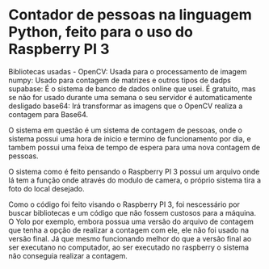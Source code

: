 # Contador de pessoas na linguagem Python, feito para o uso do Raspberry PI 3

Bibliotecas usadas - 
  OpenCV: Usada para o processamento de imagem
  numpy: Usado para contagem de matrizes e outros tipos de dadps
  supabase: É o sistema de banco de dados online que usei. É gratuito, mas se não for usado durante uma semana o seu servidor é automaticamente desligado
  base64: Irá transformar as imagens que o OpenCV realiza a contagem para Base64.

O sistema em questão é um sistema de contagem de pessoas, onde o sistema possui uma hora de inicio e termino de funcionamento por dia, e tambem possui uma feixa de tempo de espera para uma nova contagem de pessoas.

O sistema como é feito pensando o Raspberry PI 3 possui um arquivo onde lá tem a função onde através do modulo de camera, o próprio sistema tira a foto do local desejado.

Como o código foi feito visando o Raspberry PI 3, foi nescessário por buscar bibliotecas e um código que não fossem custosos para a máquina. O Yolo por exemplo, embora possua uma versão do arquivo de contagem que tenha a opção de realizar a contagem com ele, ele não foi usado na versão final. Já que mesmo funcionando melhor do que a versão final ao ser executano no computador, ao ser executado no raspberry o sistema não conseguia realizar a contagem.
